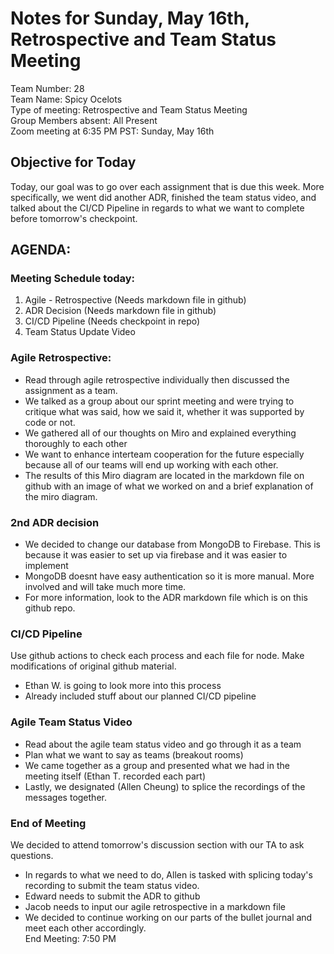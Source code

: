 # Notes for Sunday, May 16th, Retrospective and Team Status Meeting
Team Number: 28  
Team Name: Spicy Ocelots   
Type of meeting: Retrospective and Team Status Meeting   
Group Members absent: All Present    
Zoom meeting at 6:35 PM PST: Sunday, May 16th    

## Objective for Today
Today, our goal was to go over each assignment that is due this week. More specifically, we went did another ADR, finished the team status video, and talked about the CI/CD Pipeline in regards to what we want to complete before tomorrow's checkpoint.

## AGENDA:
### Meeting Schedule today:
1. Agile - Retrospective (Needs markdown file in github)
2. ADR Decision (Needs markdown file in github)
3. CI/CD Pipeline (Needs checkpoint in repo)
4. Team Status Update Video

### Agile Retrospective:
- Read through agile retrospective individually then discussed the assignment as a team.
- We talked as a group about our sprint meeting and were trying to critique what was said, how we said it, whether it was supported by code or not.
- We gathered all of our thoughts on Miro and explained everything thoroughly to each other
- We want to enhance interteam cooperation for the future especially because all of our teams will end up working with each other.
- The results of this Miro diagram are located in the markdown file on github with an image of what we worked on and a brief explanation of the miro diagram.


### 2nd ADR decision
- We decided to change our database from MongoDB to Firebase. This is because it was easier to set up via firebase and it was easier to implement
- MongoDB doesnt have easy authentication so it is more manual. More involved and will take much more time.
- For more information, look to the ADR markdown file which is on this github repo.

### CI/CD Pipeline
Use github actions to check each process and each file for node. Make modifications of original github material.
- Ethan W. is going to look more into this process
- Already included stuff about our planned CI/CD pipeline

### Agile Team Status Video
- Read about the agile team status video and go through it as a team
- Plan what we want to say as teams (breakout rooms)
- We came together as a group and presented what we had in the meeting itself (Ethan T. recorded each part)
- Lastly, we designated (Allen Cheung) to splice the recordings of the messages together.

### End of Meeting
We decided to attend tomorrow's discussion section with our TA to ask questions.
- In regards to what we need to do, Allen is tasked with splicing today's recording to submit the team status video.
- Edward needs to submit the ADR to github
- Jacob needs to input our agile retrospective in a markdown file
- We decided to continue working on our parts of the bullet journal and meet each other accordingly.     
End Meeting: 7:50 PM


